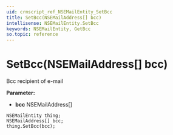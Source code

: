 ```yaml
---
uid: crmscript_ref_NSEMailEntity_SetBcc
title: SetBcc(NSEMailAddress[] bcc)
intellisense: NSEMailEntity.SetBcc
keywords: NSEMailEntity, GetBcc
so.topic: reference
---
```


# SetBcc(NSEMailAddress[] bcc)

Bcc recipient of e-mail

**Parameter:** 
* **bcc** NSEMailAddress[]

```crmscript
NSEMailEntity thing;
NSEMailAddress[] bcc;
thing.SetBcc(bcc);
```

